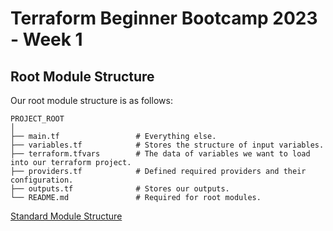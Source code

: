 # Terraform Beginner Bootcamp 2023 - Week 1

## Root Module Structure ##

Our root module structure is as follows:

```
PROJECT_ROOT
│
├── main.tf                 # Everything else.
├── variables.tf            # Stores the structure of input variables.
├── terraform.tfvars        # The data of variables we want to load into our terraform project.
├── providers.tf            # Defined required providers and their configuration.
├── outputs.tf              # Stores our outputs.
└── README.md               # Required for root modules.
```
[Standard Module Structure](https://developer.hashicorp.com/terraform/language/modules/develop/structure)
